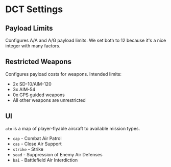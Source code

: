 # DCT Settings

## Payload Limits

Configures A/A and A/G payload limits. We set both to 12 because it's a nice integer with many factors.

## Restricted Weapons

Configures payload costs for weapons. Intended limits:

- 2x SD-10/AIM-120 
- 3x AIM-54
- 0x GPS guided weapons
- All other weapons are unrestricted

## UI

`ato` is a map of player-flyable aircraft to available mission types.

- `cap` - Combat Air Patrol
- `cas` - Close Air Support
- `strike` - Strike
- `sead` - Suppression of Enemy Air Defenses
- `bai` - Battlefield Air Interdiction
